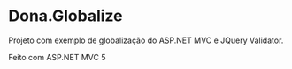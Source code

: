 Dona.Globalize
==============
Projeto com exemplo de globalização do ASP.NET MVC e JQuery Validator.

Feito com ASP.NET MVC 5
